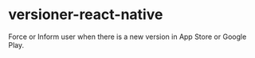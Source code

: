 # versioner-react-native
Force or Inform user when there is a new version in App Store or Google Play.
